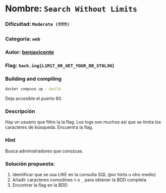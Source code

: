 # Nombre: `Search Without Limits`

### Dificultad: `Moderate (🃏🃏🃏)`

### Categoría: `web`

### Autor: [benjavicente](https://benjavicente.dev)

### Flag: `hack.ing{L1M1T_0R_GET_YOUR_DB_ST0L3N}`

### Building and compiling

```bash
docker compose up --build
```

Deja accesible el puerto 80.

### Descripción

Hay un usuario que filtro la la flag.
Los logs son muchos así que se limita los caracteres de búsqueda.
Encuentra la flag.

### Hint

Busca administradores que conozcas.

### Solución propuesta:

1. Identificar que se usa LIKE en la consulta SQL (por hints u otro medio)
2. Añadir caracteres comodines `%` o `_` para obtener la BDD completa
3. Encontrar la flag en la BDD
